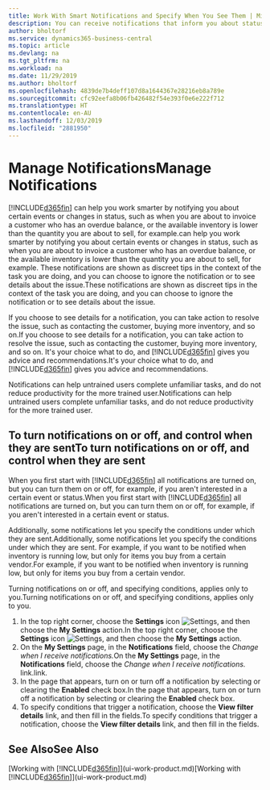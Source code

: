 ```yaml
---
title: Work With Smart Notifications and Specify When You See Them | Microsoft Docs
description: You can receive notifications that inform you about status changes or events, for example, an overdue balance or low inventory.
author: bholtorf
ms.service: dynamics365-business-central
ms.topic: article
ms.devlang: na
ms.tgt_pltfrm: na
ms.workload: na
ms.date: 11/29/2019
ms.author: bholtorf
ms.openlocfilehash: 4839de7b4deff107d8a1644367e28216eb8a789e
ms.sourcegitcommit: cfc92eefa8b06fb426482f54e393f0e6e222f712
ms.translationtype: HT
ms.contentlocale: en-AU
ms.lasthandoff: 12/03/2019
ms.locfileid: "2881950"
---
```

# <a name="manage-notifications"></a><span data-ttu-id="07fce-103">Manage Notifications</span><span class="sxs-lookup"><span data-stu-id="07fce-103">Manage Notifications</span></span>

[!INCLUDE[d365fin](includes/d365fin_md.md)] <span data-ttu-id="07fce-104">can help you work smarter by notifying you about certain events or changes in status, such as when you are about to invoice a customer who has an overdue balance, or the available inventory is lower than the quantity you are about to sell, for example.</span><span class="sxs-lookup"><span data-stu-id="07fce-104">can help you work smarter by notifying you about certain events or changes in status, such as when you are about to invoice a customer who has an overdue balance, or the available inventory is lower than the quantity you are about to sell, for example.</span></span> <span data-ttu-id="07fce-105">These notifications are shown as discreet tips in the context of the task you are doing, and you can choose to ignore the notification or to see details about the issue.</span><span class="sxs-lookup"><span data-stu-id="07fce-105">These notifications are shown as discreet tips in the context of the task you are doing, and you can choose to ignore the notification or to see details about the issue.</span></span>  

<span data-ttu-id="07fce-106">If you choose to see details for a notification, you can take action to resolve the issue, such as contacting the customer, buying more inventory, and so on.</span><span class="sxs-lookup"><span data-stu-id="07fce-106">If you choose to see details for a notification, you can take action to resolve the issue, such as contacting the customer, buying more inventory, and so on.</span></span> <span data-ttu-id="07fce-107">It's your choice what to do, and [!INCLUDE[d365fin](includes/d365fin_md.md)] gives you advice and recommendations.</span><span class="sxs-lookup"><span data-stu-id="07fce-107">It's your choice what to do, and [!INCLUDE[d365fin](includes/d365fin_md.md)] gives you advice and recommendations.</span></span>  

<span data-ttu-id="07fce-108">Notifications can help untrained users complete unfamiliar tasks, and do not reduce productivity for the more trained user.</span><span class="sxs-lookup"><span data-stu-id="07fce-108">Notifications can help untrained users complete unfamiliar tasks, and do not reduce productivity for the more trained user.</span></span>  

## <a name="to-turn-notifications-on-or-off-and-control-when-they-are-sent"></a><span data-ttu-id="07fce-109">To turn notifications on or off, and control when they are sent</span><span class="sxs-lookup"><span data-stu-id="07fce-109">To turn notifications on or off, and control when they are sent</span></span>

<span data-ttu-id="07fce-110">When you first start with [!INCLUDE[d365fin](includes/d365fin_md.md)] all notifications are turned on, but you can turn them on or off, for example, if you aren't interested in a certain event or status.</span><span class="sxs-lookup"><span data-stu-id="07fce-110">When you first start with [!INCLUDE[d365fin](includes/d365fin_md.md)] all notifications are turned on, but you can turn them on or off, for example, if you aren't interested in a certain event or status.</span></span>  

<span data-ttu-id="07fce-111">Additionally, some notifications let you specify the conditions under which they are sent.</span><span class="sxs-lookup"><span data-stu-id="07fce-111">Additionally, some notifications let you specify the conditions under which they are sent.</span></span> <span data-ttu-id="07fce-112">For example, if you want to be notified when inventory is running low, but only for items you buy from a certain vendor.</span><span class="sxs-lookup"><span data-stu-id="07fce-112">For example, if you want to be notified when inventory is running low, but only for items you buy from a certain vendor.</span></span>  

<span data-ttu-id="07fce-113">Turning notifications on or off, and specifying conditions, applies only to you.</span><span class="sxs-lookup"><span data-stu-id="07fce-113">Turning notifications on or off, and specifying conditions, applies only to you.</span></span>  

1. <span data-ttu-id="07fce-114">In the top right corner, choose the **Settings** icon ![Settings](media/ui-experience/settings_icon_small.png "Settings icon for role centre"), and then choose the **My Settings** action.</span><span class="sxs-lookup"><span data-stu-id="07fce-114">In the top right corner, choose the **Settings** icon ![Settings](media/ui-experience/settings_icon_small.png "Settings icon for role center"), and then choose the **My Settings** action.</span></span>  
2. <span data-ttu-id="07fce-115">On the **My Settings** page, in the **Notifications** field, choose the *Change when I receive notifications.*</span><span class="sxs-lookup"><span data-stu-id="07fce-115">On the **My Settings** page, in the **Notifications** field, choose the *Change when I receive notifications.*</span></span> <span data-ttu-id="07fce-116">link.</span><span class="sxs-lookup"><span data-stu-id="07fce-116">link.</span></span>  
3. <span data-ttu-id="07fce-117">In the page that appears, turn on or turn off a notification by selecting or clearing the **Enabled** check box.</span><span class="sxs-lookup"><span data-stu-id="07fce-117">In the page that appears, turn on or turn off a notification by selecting or clearing the **Enabled** check box.</span></span>  
4. <span data-ttu-id="07fce-118">To specify conditions that trigger a notification, choose the **View filter details** link, and then fill in the fields.</span><span class="sxs-lookup"><span data-stu-id="07fce-118">To specify conditions that trigger a notification, choose the **View filter details** link, and then fill in the fields.</span></span>  

## <a name="see-also"></a><span data-ttu-id="07fce-119">See Also</span><span class="sxs-lookup"><span data-stu-id="07fce-119">See Also</span></span>

<span data-ttu-id="07fce-120">[Working with [!INCLUDE[d365fin](includes/d365fin_md.md)]](ui-work-product.md)</span><span class="sxs-lookup"><span data-stu-id="07fce-120">[Working with [!INCLUDE[d365fin](includes/d365fin_md.md)]](ui-work-product.md)</span></span>
